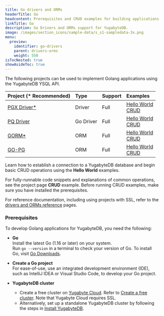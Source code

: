 ```yaml
---
title: Go drivers and ORMs
headerTitle: Go
headcontent: Prerequisites and CRUD examples for building applications in Golang.
linkTitle: Go
description: Go Drivers and ORMs support for YugabyteDB.
image: /images/section_icons/sample-data/s_s1-sampledata-3x.png
menu:
  preview:
    identifier: go-drivers
    parent: drivers-orms
    weight: 550
isTocNested: true
showAsideToc: true
---
```

The following projects can be used to implement Golang applications using the YugabyteDB YSQL API.

| Project (* Recommended) | Type | Support | Examples |
| :------ | :--- | :------ | :------- |
| [PGX Driver*](pgx) | Driver | Full | [Hello World](../../quick-start/build-apps/go/ysql-pgx) <br />[CRUD](pgx) |
| [PQ Driver](pq) | Go Driver | Full | [Hello World](../../quick-start/build-apps/go/ysql-pq) <br />[CRUD](pq) |
| [GORM*](gorm) | ORM |  Full | [Hello World](../../quick-start/build-apps/go/ysql-gorm) <br />[CRUD](gorm) |
| [GO-PG](pg) | ORM | Full | [Hello World](../../quick-start/build-apps/go/ysql-pg) <br />[CRUD](pg) |

Learn how to establish a connection to a YugabyteDB database and begin basic CRUD operations using the **Hello World** examples.

For fully-runnable code snippets and explanations of common operations, see the project page **CRUD** example. Before running CRUD examples, make sure you have installed the prerequisites.

For reference documentation, including using projects with SSL, refer to the [drivers and ORMs reference](../../reference/drivers/go/pgx-reference/) pages.

### Prerequisites

To develop Golang applications for YugabyteDB, you need the following:

- **Go**\
  Install the latest Go (1.16 or later) on your system.\
  Run `go --version` in a terminal to check your version of Go. To install Go, visit [Go Downloads](https://golang.org/dl/).

- **Create a Go project**\
  For ease-of-use, use an integrated development environment (IDE), such as IntelliJ IDEA or Visual Studio Code, to develop your Go project.

- **YugabyteDB cluster**
  - Create a free cluster on [Yugabyte Cloud](https://www.yugabyte.com/cloud/). Refer to [Create a free cluster](../../yugabyte-cloud/cloud-basics/create-clusters-free/). Note that Yugabyte Cloud requires SSL.
  - Alternatively, set up a standalone YugabyteDB cluster by following the steps in [Install YugabyteDB](/preview/quick-start/install/macos).

